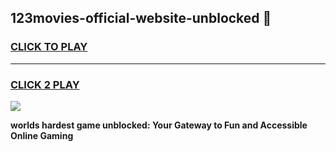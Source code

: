 
## 123movies-official-website-unblocked 👋
<h3>
<a href="https://premium.freeplayer.one?title=123movies-official-website-unblocked&ref=14F">CLICK TO PLAY</a></h3>
<hr>

<h3>
<a href="https://premium.freeplayer.one?title=123movies-official-website-unblocked&ref=14F">CLICK 2 PLAY</a>
  
</h3>

<a href="https://premium.freeplayer.one?title=123movies-official-website-unblocked&ref=12F/"><img src="https://clearcache.store/games.png"></a>


**worlds hardest game unblocked: Your Gateway to Fun and Accessible Online Gaming**
